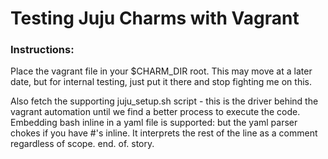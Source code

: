 # Testing Juju Charms with Vagrant

### Instructions:

Place the vagrant file in your $CHARM_DIR root. This may move at a later date, but for internal testing, just put it there and stop fighting me on this.

Also fetch the supporting juju_setup.sh script - this is the driver behind the vagrant automation until we find a better process to execute the code. Embedding bash inline in a yaml file is supported: but the yaml parser chokes if you have #'s inline. It interprets the rest of the line as a comment regardless of scope. end. of. story.


